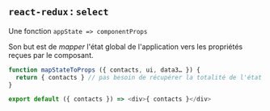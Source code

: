 ## `react-redux` : `select`

Une fonction `appState => componentProps`

Son but est de *mapper* l'état global de l'application vers les propriétés reçues par le composant.

```js
function mapStateToProps ({ contacts, ui, data3… }) {
  return { contacts } // pas besoin de récupérer la totalité de l'état
}
```

```js
export default ({ contacts }) => <div>{ contacts }</div>
```
